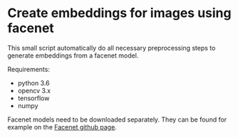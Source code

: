 # Create embeddings for images using facenet

This small script automatically do all necessary preprocessing steps to generate
embeddings from a facenet model.

Requirements:

* python 3.6
* opencv 3.x
* tensorflow
* numpy

Facenet models need to be downloaded separately. They can be found for example
on the [Facenet github
page](https://github.com/davidsandberg/facenet#pre-trained-models).
